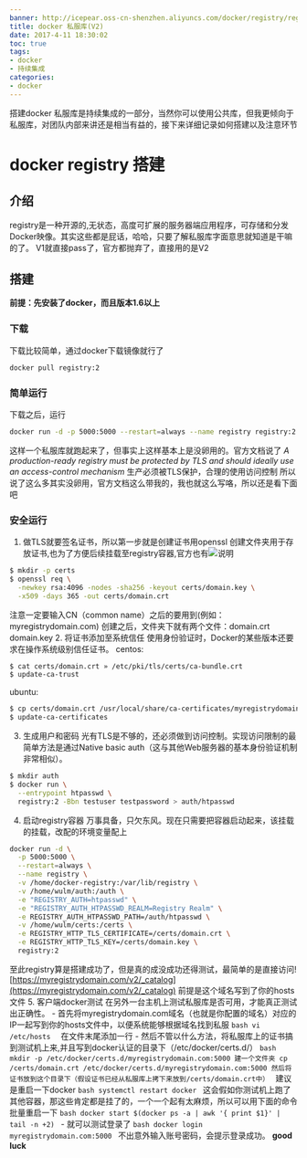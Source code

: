 ```yaml
---
banner: http://icepear.oss-cn-shenzhen.aliyuncs.com/docker/registry/registry.png
title: docker 私服库(V2)
date: 2017-4-11 18:30:02
toc: true
tags: 
- docker
- 持续集成
categories:
- docker
---
```

搭建docker 私服库是持续集成的一部分，当然你可以使用公共库，但我更倾向于私服库，对团队内部来讲还是相当有益的，接下来详细记录如何搭建以及注意环节
<!--more-->
# docker registry 搭建
## 介绍
registry是一种开源的,无状态，高度可扩展的服务器端应用程序，可存储和分发Docker映像。其实这些都是屁话，哈哈，只要了解私服库字面意思就知道是干嘛的了。
V1就直接pass了，官方都抛弃了，直接用的是V2
## 搭建
**前提：先安装了docker，而且版本1.6以上**
### 下载
下载比较简单，通过docker下载镜像就行了
```bash
docker pull registry:2
```
### 简单运行
下载之后，运行
```bash
docker run -d -p 5000:5000 --restart=always --name registry registry:2
```
这样一个私服库就跑起来了，但事实上这样基本上是没卵用的。官方文档说了
*A production-ready registry must be protected by TLS and should ideally use an access-control mechanism*
生产必须被TLS保护，合理的使用访问控制
所以说了这么多其实没卵用，官方文档这么带我的，我也就这么写咯，所以还是看下面吧
### 安全运行
1. 做TLS就要签名证书，所以第一步就是创建证书用openssl
创建文件夹用于存放证书,也为了方便后续挂载至registry容器,官方也有![说明](https://docs.docker.com/registry/insecure/#use-self-signed-certificates)
```bash
$ mkdir -p certs
$ openssl req \
  -newkey rsa:4096 -nodes -sha256 -keyout certs/domain.key \
  -x509 -days 365 -out certs/domain.crt
```
注意一定要输入CN（common name）之后的要用到(例如：myregistrydomain.com)
创建之后，文件夹下就有两个文件：domain.crt domain.key
2. 将证书添加至系统信任
使用身份验证时，Docker的某些版本还要求在操作系统级别信任证书。
centos:
```bash
$ cat certs/domain.crt » /etc/pki/tls/certs/ca-bundle.crt
$ update-ca-trust
```
ubuntu:
```bash
$ cp certs/domain.crt /usr/local/share/ca-certificates/myregistrydomain.com.crt
$ update-ca-certificates
```
3. 生成用户和密码
光有TLS是不够的，还必须做到访问控制。实现访问限制的最简单方法是通过Native basic auth（这与其他Web服务器的基本身份验证机制非常相似）。
```bash
$ mkdir auth
$ docker run \
  --entrypoint htpasswd \
  registry:2 -Bbn testuser testpassword > auth/htpasswd
```
4. 启动registry容器
万事具备，只欠东风。现在只需要把容器启动起来，该挂载的挂载，改配的环境变量配上
```bash
docker run -d \
  -p 5000:5000 \
  --restart=always \
  --name registry \
  -v /home/docker-registry:/var/lib/registry \
  -v /home/wulm/auth:/auth \
  -e "REGISTRY_AUTH=htpasswd" \
  -e "REGISTRY_AUTH_HTPASSWD_REALM=Registry Realm" \
  -e REGISTRY_AUTH_HTPASSWD_PATH=/auth/htpasswd \
  -v /home/wulm/certs:/certs \
  -e REGISTRY_HTTP_TLS_CERTIFICATE=/certs/domain.crt \
  -e REGISTRY_HTTP_TLS_KEY=/certs/domain.key \
  registry:2
```
至此registry算是搭建成功了，但是真的成没成功还得测试，最简单的是直接访问![https://myregistrydomain.com/v2/_catalog](https://myregistrydomain.com/v2/_catalog)
前提是这个域名写到了你的hosts文件
5. 客户端docker测试
    在另外一台主机上测试私服库是否可用，才能真正测试出正确性。
    - 首先将myregistrydomain.com域名（也就是你配置的域名）对应的IP一起写到你的hosts文件中，以便系统能够根据域名找到私服
    ```bash
    vi /etc/hosts 
    ```
    在文件末尾添加一行
    - 然后不管以什么方法，将私服库上的证书搞到测试机上来,并且写到docker认证的目录下（/etc/docker/certs.d/）
    ```bash
    mkdir -p /etc/docker/certs.d/myregistrydomain.com:5000 建一个文件夹
    cp /certs/domain.crt /etc/docker/certs.d/myregistrydomain.com:5000 然后将证书放到这个目录下（假设证书已经从私服库上拷下来放到/certs/domain.crt中）
    ```
    建议是重启一下docker
    ```bash
    systemctl restart docker
    ```
    这会假如你测试机上跑了其他容器，那这些肯定都是挂了的，一个一个起有太麻烦，所以可以用下面的命令批量重启一下
    ```bash
      docker start $(docker ps -a | awk '{ print $1}' | tail -n +2)
    ```
    - 就可以测试登录了
    ```bash
    docker login myregistrydomain.com:5000
    ```
    不出意外输入账号密码，会提示登录成功。
**good luck**
